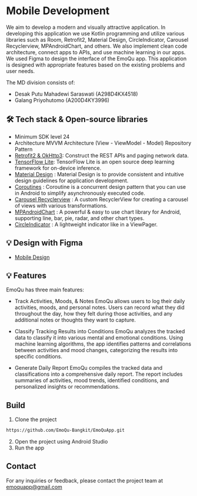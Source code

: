 # Mobile Development

We aim to develop a modern and visually attractive application. In developing this application we use Kotlin programming and utilize various libraries such as Room, Retrofit2, Material Design, CircleIndicator, Carousel Recyclerview, MPAndroidChart, and others. We also implement clean code architecture, connect apps to APIs, and use machine learning in our apps. We used Figma to design the interface of the EmoQu app. This application is designed with appropriate features based on the existing problems and user needs.

The MD division consists of:
- Desak Putu Mahadewi Saraswati (A298D4KX4518)
- Galang Priyohutomo (A200D4KY3996)


## 🛠️ Tech stack & Open-source libraries
<!-- Test -->
- Minimum SDK level 24
- Architecture
MVVM Architecture (View - ViewModel - Model)
Repository Pattern
- [Retrofit2 & OkHttp3](https://github.com/square/retrofit): Construct the REST APIs and paging network data.
- [TensorFlow Lite](https://www.tensorflow.org/lite/android?hl=id): TensorFlow Lite is an open source deep learning framework for on-device inference.
- [Material Design](https://m3.material.io/) : Material Design is to provide consistent and intuitive design guidelines for application development.
- [Coroutines](https://developer.android.com/kotlin/coroutines?hl=id) : Coroutine is a concurrent design pattern that you can use in Android to simplify asynchronously executed code.
- [Carousel Recyclerview](https://github.com/sparrow007/CarouselRecyclerview) : A custom RecyclerView for creating a carousel of views with various transformations.
- [MPAndroidChart](https://github.com/PhilJay/MPAndroidChart) : A powerful & easy to use chart library for Android, supporting line, bar, pie, radar, and other chart types.
- [CircleIndicator](https://github.com/ongakuer/CircleIndicator) : A lightweight indicator like in a ViewPager.


## 💡 Design with Figma
<!-- Test -->
- [Mobile Design](https://www.figma.com/file/5gnRl5pdbAD3HzFzi132ps/TemanSawit-%7C-Bangkit-Capstone?type=design&node-id=2%3A430&t=WKjh8UlYX8DIFvlz-1)

## 💡 Features
<!-- Test -->
EmoQu has three main features:
- Track Activities, Moods, & Notes
EmoQu allows users to log their daily activities, moods, and personal notes. Users can record what they did throughout the day, how they felt during those activities, and any additional notes or thoughts they want to capture. 

- Classify Tracking Results into Conditions
EmoQu analyzes the tracked data to classify it into various mental and emotional conditions. Using machine learning algorithms, the app identifies patterns and correlations between activities and mood changes, categorizing the results into specific conditions.

- Generate Daily Report
EmoQu compiles the tracked data and classifications into a comprehensive daily report. The report includes summaries of activities, mood trends, identified conditions, and personalized insights or recommendations. 

## Build
<!-- Test -->
1. Clone the project
```bash
https://github.com/EmoQu-Bangkit/EmoQuApp.git
```
2. Open the project using Android Studio
3. Run the app

## Contact
<!-- Test -->
For any inquiries or feedback, please contact the project team at emoquapp@gmail.com
